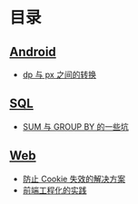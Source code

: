 # 目录

## [Android](https://github.com/adamearthhuang/blog/labels/Android)
* [dp 与 px 之间的转换](https://github.com/adamearthhuang/blog/issues/3)

## [SQL](https://github.com/adamearthhuang/blog/labels/SQL)
* [SUM 与 GROUP BY 的一些坑](https://github.com/adamearthhuang/blog/issues/2)

## [Web](https://github.com/adamearthhuang/blog/labels/Web)
* [防止 Cookie 失效的解决方案](https://github.com/adamearthhuang/blog/issues/1)
* [前端工程化的实践](https://github.com/adamearthhuang/blog/issues/4)